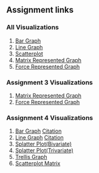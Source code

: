 ## Assignment links

### All Visualizations
1. [Bar Graph](https://bl.ocks.org/michaelttran/13669905bc144cf0e8b6784cdc7f70d8)
2. [Line Graph](https://bl.ocks.org/michaelttran/15e46ad5e3cb02ecf5564010d0d31e38)
3. [Scatterplot](https://bl.ocks.org/michaelttran/8e2543668a23884a31a6103d29276ab7)
4. [Matrix Represented Graph](https://bl.ocks.org/michaelttran/12bf801a883b514655aa212207bfc11b)
5. [Force Represented Graph](https://bl.ocks.org/michaelttran/98aa155beb54d8e18f3fd1ea05ceee32)

### Assignment 3 Visualizations
1. [Matrix Represented Graph](https://bl.ocks.org/michaelttran/12bf801a883b514655aa212207bfc11b)
2. [Force Represented Graph](https://bl.ocks.org/michaelttran/98aa155beb54d8e18f3fd1ea05ceee32)

### Assignment 4 Visualizations
1. [Bar Graph](https://bl.ocks.org/michaelttran/f8838b1c3cb3ff7f1fd0674f4b57f6bd)
   [Citation](http://blockbuilder.org/elt12njo/76b484f5187c7ecfc83070dd81897327)
2. [Line Graph](https://bl.ocks.org/michaelttran/f8838b1c3cb3ff7f1fd0674f4b57f6bd)
  [Citation](https://bl.ocks.org/d3noob/402dd382a51a4f6eea487f9a35566de0)
3. [Splatter Plot(Bivariate)]()
4. [Splatter Plot(Trivariate)]()
5. [Trellis Graph]()
6. [Scatterplot Matrix]()





